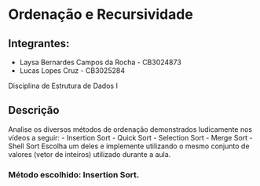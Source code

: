 ﻿# Ordenação e Recursividade
## Integrantes:

- Laysa Bernardes Campos da Rocha - CB3024873
- Lucas Lopes Cruz - CB3025284

Disciplina de Estrutura de Dados I

## Descrição

Analise os diversos métodos de ordenação demonstrados ludicamente nos vídeos a seguir:
    - Insertion Sort
    - Quick Sort
    - Selection Sort
    - Merge Sort
    - Shell Sort
Escolha um deles e implemente utilizando o mesmo conjunto de valores (vetor de inteiros) utilizado durante a aula.

### Método escolhido: Insertion Sort.
